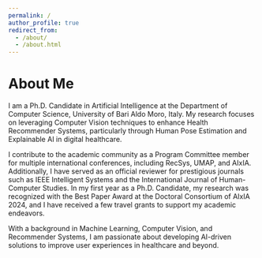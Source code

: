 ```yaml
---
permalink: /
author_profile: true
redirect_from: 
  - /about/
  - /about.html
---
```

# About Me

I am a Ph.D. Candidate in Artificial Intelligence at the Department of Computer Science, University of Bari Aldo Moro, Italy. My research focuses on leveraging Computer Vision techniques to enhance Health Recommender Systems, particularly through Human Pose Estimation and Explainable AI in digital healthcare.

I contribute to the academic community as a Program Committee member for multiple international conferences, including RecSys, UMAP, and AIxIA. Additionally, I have served as an official reviewer for prestigious journals such as IEEE Intelligent Systems and the International Journal of Human-Computer Studies. In my first year as a Ph.D. Candidate, my research was recognized with the Best Paper Award at the Doctoral Consortium of AIxIA 2024, and I have received a few travel grants to support my academic endeavors.

With a background in Machine Learning, Computer Vision, and Recommender Systems, I am passionate about developing AI-driven solutions to improve user experiences in healthcare and beyond.
